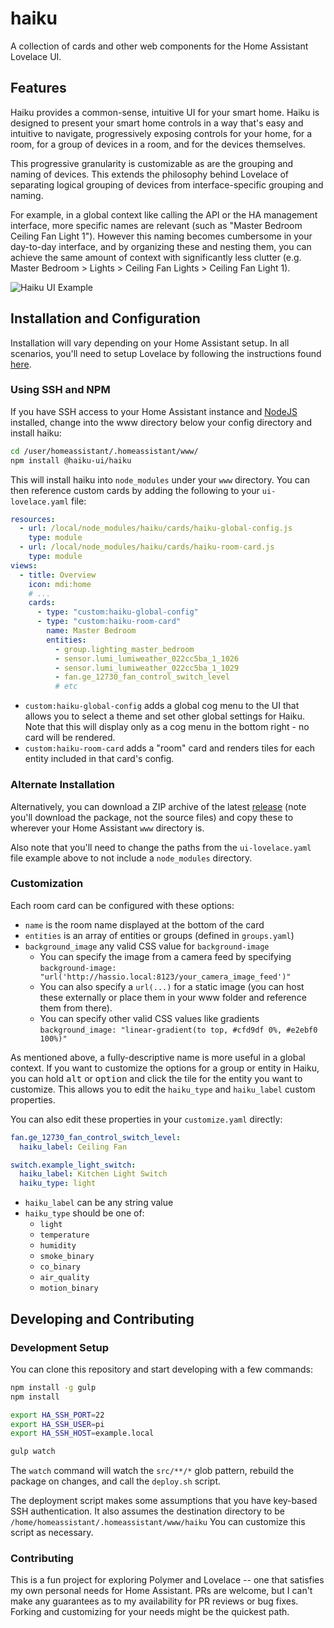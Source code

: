 # haiku
A collection of cards and other web components for the Home Assistant Lovelace UI.


## Features
Haiku provides a common-sense, intuitive UI for your smart home. Haiku is designed to present your smart home controls
in a way that's easy and intuitive to navigate, progressively exposing controls for your home, for a room, for a group
of devices in a room, and for the devices themselves.

This progressive granularity is customizable as are the grouping and naming of devices. This extends the philosophy
behind Lovelace of separating logical grouping of devices from interface-specific grouping and naming.

For example, in a global context like calling the API or the HA management interface, more specific names are relevant
(such as "Master Bedroom Ceiling Fan Light 1"). However this naming becomes cumbersome in your day-to-day interface,
and by organizing these and nesting them, you can achieve the same amount of context with significantly less clutter
(e.g. Master Bedroom > Lights > Ceiling Fan Lights > Ceiling Fan Light 1).

![Haiku UI Example](/docs/example.gif "Haiku UI Example")


## Installation and Configuration
Installation will vary depending on your Home Assistant setup. In all scenarios, you'll need to setup Lovelace by
following the instructions found [here](https://www.home-assistant.io/lovelace/).


### Using SSH and NPM
If you have SSH access to your Home Assistant instance and [NodeJS](https://nodejs.org/)
installed, change into the www directory below your config directory and install haiku:

```bash
cd /user/homeassistant/.homeassistant/www/
npm install @haiku-ui/haiku
```

This will install haiku into `node_modules` under your `www` directory. You can then reference custom cards by
adding the following to your `ui-lovelace.yaml` file:

```yaml
resources:
  - url: /local/node_modules/haiku/cards/haiku-global-config.js
    type: module
  - url: /local/node_modules/haiku/cards/haiku-room-card.js
    type: module
views:
  - title: Overview
    icon: mdi:home
    # ...
    cards:
      - type: "custom:haiku-global-config"
      - type: "custom:haiku-room-card"
        name: Master Bedroom
        entities:
          - group.lighting_master_bedroom
          - sensor.lumi_lumiweather_022cc5ba_1_1026
          - sensor.lumi_lumiweather_022cc5ba_1_1029
          - fan.ge_12730_fan_control_switch_level
          # etc
```

- `custom:haiku-global-config` adds a global cog menu to the UI that allows you to select a theme and set other global settings for Haiku.
Note that this will display only as a cog menu in the bottom right - no card will be rendered.
- `custom:haiku-room-card` adds a "room" card and renders tiles for each entity included in that card's config.

### Alternate Installation

Alternatively, you can download a ZIP archive of the latest [release](https://github.com/lukiffer/haiku/releases) (note you'll download
the package, not the source files) and copy these to wherever your Home Assistant `www` directory is.

Also note that you'll need to change the paths from the `ui-lovelace.yaml` file example above to not include a `node_modules` directory.


### Customization

Each room card can be configured with these options:

- `name` is the room name displayed at the bottom of the card
- `entities` is an array of entities or groups (defined in `groups.yaml`)
- `background_image` any valid CSS value for `background-image`
  - You can specify the image from a camera feed by specifying `background-image: "url('http://hassio.local:8123/your_camera_image_feed')"`
  - You can also specify a `url(...)` for a static image (you can host these externally or place them in your www folder and reference
    them from there).
  - You can specify other valid CSS values like gradients `background_image: "linear-gradient(to top, #cfd9df 0%, #e2ebf0 100%)"`

As mentioned above, a fully-descriptive name is more useful in a global context. If you want to customize the options for a
group or entity in Haiku, you can hold <kbd>alt</kbd> or <kbd>option</kbd> and click the tile for the entity you want to customize.
This allows you to edit the `haiku_type` and `haiku_label` custom properties.

You can also edit these properties in your `customize.yaml` directly:

```yaml
fan.ge_12730_fan_control_switch_level:
  haiku_label: Ceiling Fan

switch.example_light_switch:
  haiku_label: Kitchen Light Switch
  haiku_type: light
```

- `haiku_label` can be any string value
- `haiku_type` should be one of:
  - `light`
  - `temperature`
  - `humidity`
  - `smoke_binary`
  - `co_binary`
  - `air_quality`
  - `motion_binary`

## Developing and Contributing


### Development Setup

You can clone this repository and start developing with a few commands:

```bash
npm install -g gulp
npm install

export HA_SSH_PORT=22
export HA_SSH_USER=pi
export HA_SSH_HOST=example.local

gulp watch
```

The `watch` command will watch the `src/**/*` glob pattern, rebuild the package on changes, and call the `deploy.sh` script.

The deployment script makes some assumptions that you have key-based SSH authentication. It also assumes the destination
directory to be `/home/homeassistant/.homeassistant/www/haiku` You can customize this script as necessary.


### Contributing

This is a fun project for exploring Polymer and Lovelace -- one that satisfies my own personal needs for Home Assistant. PRs
are welcome, but I can't make any guarantees as to my availability for PR reviews or bug fixes. Forking and customizing for your
needs might be the quickest path.
